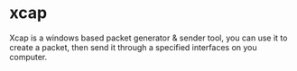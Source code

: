 # xcap
Xcap is a windows based packet generator &amp; sender tool, you can use it to create a packet, then send it through a specified interfaces on you computer.
